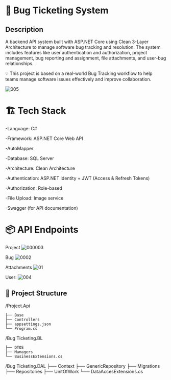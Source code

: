 # **🐞 Bug Ticketing System**
## **Description**
A backend API system built with ASP.NET Core using Clean 3-Layer Architecture to manage software bug tracking and resolution.
The system includes features like user authentication and authorization, project management, bug reporting and assignment, file attachments, and user-bug relationships.

💡 This project is based on a real-world Bug Tracking workflow to help teams manage software issues effectively and improve collaboration.

![005](https://github.com/user-attachments/assets/5a95aa05-2af6-4079-8966-87b09aa9feb9)


# 🏗️ Tech Stack
-Language: C#

-Framework: ASP.NET Core Web API

-AutoMapper

-Database: SQL Server

-Architecture: Clean Architecture

-Authentication: ASP.NET Identity + JWT (Access & Refresh Tokens)

-Authorization: Role-based

-File Upload: Image service

-Swagger (for API documentation)



# **📦 API Endpoints**
   Project
  ![000003](https://github.com/user-attachments/assets/a4018e00-71cf-41b6-8cc1-39d45a67e28d)
  
  Bug
  ![0002](https://github.com/user-attachments/assets/3aa6c177-dd60-4224-8948-1928b2695327)

  Attachments
  ![01](https://github.com/user-attachments/assets/46f971bd-2ff2-4e92-9cfb-e053cbd6cd12)

  User:
  ![004](https://github.com/user-attachments/assets/2a0f9581-90a7-4202-b619-3f72c17a80d3)

## 📂 Project Structure

/Project.Api

    ├── Base
    ├── Controllers
    ├── appsettings.json
    └── Program.cs

/Bug Ticketing.BL

    ├── DTOS
    ├── Managers
    └── BusinessExtensions.cs

/Bug Ticketing.DAL
    ├── Context
    ├── GenericRepository
    ├── Migrations
    ├── Repositories
    ├──  UnitOfWork
    └── DataAccesExtensions.cs


